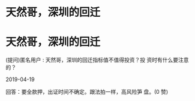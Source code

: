 # 天然哥，深圳的回迁

# 天然哥，深圳的回迁

(提问)匿名用户 : 天然哥，深圳的回迁指标值不值得投资？投 资时有什么要注意的？

2019-04-19

回答：要全款押，出证时间不确定。跟法拍一样，高风险笋 盘。(0 赞)